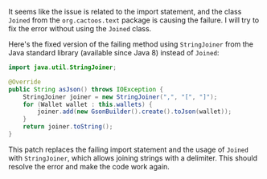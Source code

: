 It seems like the issue is related to the import statement, and the class `Joined` from the `org.cactoos.text` package is causing the failure. I will try to fix the error without using the `Joined` class.

Here's the fixed version of the failing method using `StringJoiner` from the Java standard library (available since Java 8) instead of `Joined`:

```java
import java.util.StringJoiner;

@Override
public String asJson() throws IOException {
    StringJoiner joiner = new StringJoiner(",", "[", "]");
    for (Wallet wallet : this.wallets) {
        joiner.add(new GsonBuilder().create().toJson(wallet));
    }
    return joiner.toString();
}
```

This patch replaces the failing import statement and the usage of `Joined` with `StringJoiner`, which allows joining strings with a delimiter. This should resolve the error and make the code work again.